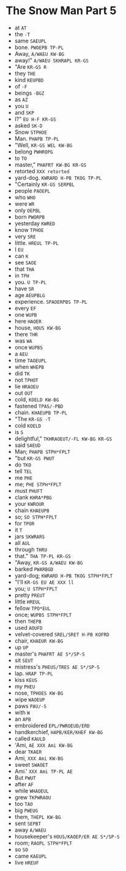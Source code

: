 # The Snow Man Part 5

* at `AT`
* the `-T`
* same `SAEUPL`
* bone. `PWOEPB TP-PL`
* Away, `A/WAEU KW-BG`
* away!" `A/WAEU SKHRAPL KR-GS`
* "Are `KR-GS R`
* they `THE`
* kind `KEUPBD`
* of `-F`
* beings `-BGZ`
* as `AZ`
* you `U`
* and `SKP`
* I?" `EU H-F KR-GS`
* asked `SK-D`
* Snow `STPHOE`
* Man. `PHAPB TP-PL`
* "Well, `KR-GS WEL KW-BG`
* belong `PWHROPG`
* to `TO`
* master," `PHAFRT KW-BG KR-GS`
* retorted `XXX retorted`
* yard-dog. `KWRARD H-PB TKOG TP-PL`
* "Certainly `KR-GS SERPBL`
* people `PAOEPL`
* who `WHO`
* were `WR`
* only `OEPBL`
* born `PWORPB`
* yesterday `KWRED`
* know `TPHOE`
* very `SRE`
* little. `HREUL TP-PL`
* I `EU`
* can `K`
* see `SAOE`
* that `THA`
* in `TPH`
* you. `U TP-PL`
* have `SR`
* age `AEUPBLG`
* experience. `SPAOERPBS TP-PL`
* every `EF`
* one `WUPB`
* here `HAOER`
* house, `HOUS KW-BG`
* there `THR`
* was `WA`
* once `WUPBS`
* a `AEU`
* time `TAOEUPL`
* when `WHEPB`
* did `TK`
* not `TPHOT`
* lie `HRAOEU`
* out `OUT`
* cold, `KOELD KW-BG`
* fastened `TPAS/-PBD`
* chain. `KHAEUPB TP-PL`
* "The `KR-GS -T`
* cold `KOELD`
* is `S`
* delightful," `TKHRAOEUT/-FL KW-BG KR-GS`
* said `SAEUD`
* Man; `PHAPB STPH*FPLT`
* "but `KR-GS PWUT`
* do `TKO`
* tell `TEL`
* me `PHE`
* me; `PHE STPH*FPLT`
* must `PHUFT`
* clank `KHRA*PBG`
* your `KWROUR`
* chain `KHAEUPB`
* so; `SO STPH*FPLT`
* for `TPOR`
* it `T`
* jars `SKWRARS`
* all `AUL`
* through `THRU`
* that." `THA TP-PL KR-GS`
* "Away, `KR-GS A/WAEU KW-BG`
* barked `PWARBGD`
* yard-dog; `KWRARD H-PB TKOG STPH*FPLT`
* "I'll `KR-GS EU AE XXX ll`
* you; `U STPH*FPLT`
* pretty `PREUT`
* little `HREUL`
* fellow `TPO*EUL`
* once; `WUPBS STPH*FPLT`
* then `THEPB`
* used `AOUFD`
* velvet-covered `SREL/SRET H-PB KOFRD`
* chair, `KHAEUR KW-BG`
* up `UP`
* master's `PHAFRT AE S*/SP-S`
* sit `SEUT`
* mistress's `PHEUS/TRES AE S*/SP-S`
* lap. `HRAP TP-PL`
* kiss `KEUS`
* my `PHEU`
* nose, `TPHOES KW-BG`
* wipe `WAOEUP`
* paws `PAU/-S`
* with `W`
* an `APB`
* embroidered `EPL/PWROEUD/ERD`
* handkerchief, `HAPB/KER/KHEF KW-BG`
* called `KAULD`
* 'Ami, `AE XXX Ami KW-BG`
* dear `TKAER`
* Ami, `XXX Ami KW-BG`
* sweet `SWAOET`
* Ami.' `XXX Ami TP-PL AE`
* But `PWUT`
* after `AF`
* while `WHAOEUL`
* grew `TKPWRAOU`
* too `TAO`
* big `PWEUG`
* them, `THEPL KW-BG`
* sent `SEPBT`
* away `A/WAEU`
* housekeeper's `HOUS/KAOEP/ER AE S*/SP-S`
* room; `RAOPL STPH*FPLT`
* so `SO`
* came `KAEUPL`
* live `HREUF`
